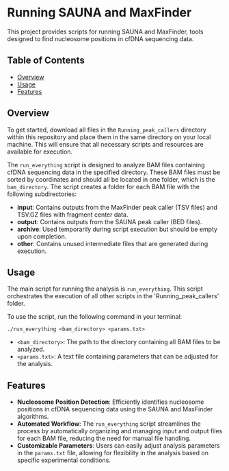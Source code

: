 # Running SAUNA and MaxFinder

This project provides scripts for running SAUNA and MaxFinder, tools designed to find nucleosome positions in cfDNA sequencing data.

## Table of Contents

- [Overview](#overview)
- [Usage](#usage)
- [Features](#features)

## Overview

To get started, download all files in the `Running_peak_callers` directory within this repository and place them in the same directory on your local machine. This will ensure that all necessary scripts and resources are available for execution.

The `run_everything` script is designed to analyze BAM files containing cfDNA sequencing data in the specified directory. These BAM files must be sorted by coordinates and should all be located in one folder, which is the `bam_directory`. The script creates a folder for each BAM file with the following subdirectories:
- **input**: Contains outputs from the MaxFinder peak caller (TSV files) and TSV.GZ files with fragment center data.
- **output**: Contains outputs from the SAUNA peak caller (BED files).
- **archive**: Used temporarily during script execution but should be empty upon completion.
- **other**: Contains unused intermediate files that are generated during execution.

## Usage

The main script for running the analysis is `run_everything`. This script orchestrates the execution of all other scripts in the 'Running_peak_callers' folder. 

To use the script, run the following command in your terminal: 

```shell 
./run_everything <bam_directory> <params.txt>
```


- `<bam_directory>`: The path to the directory containing all BAM files to be analyzed.
- `<params.txt>`: A text file containing parameters that can be adjusted for the analysis.

## Features

- **Nucleosome Position Detection**: Efficiently identifies nucleosome positions in cfDNA sequencing data using the SAUNA and MaxFinder algorithms.
- **Automated Workflow**: The `run_everything` script streamlines the process by automatically organizing and managing input and output files for each BAM file, reducing the need for manual file handling.
- **Customizable Parameters**: Users can easily adjust analysis parameters in the `params.txt` file, allowing for flexibility in the analysis based on specific experimental conditions.


